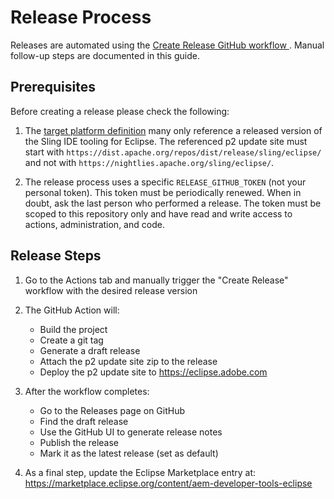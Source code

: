 # Release Process

Releases are automated using the [Create Release GitHub workflow ](https://github.com/adobe/aem-eclipse-developer-tools/actions/workflows/release.yml). Manual follow-up steps are documented in this guide.

## Prerequisites

Before creating a release please check the following:

1. The [target platform definition](../../com.adobe.granite.ide.target-definition/com.adobe.granite.ide.target-definition.target) many only reference a released version of the Sling IDE tooling for Eclipse. The referenced p2 update site must start with `https://dist.apache.org/repos/dist/release/sling/eclipse/` and not with `https://nightlies.apache.org/sling/eclipse/`.

2. The release process uses a specific `RELEASE_GITHUB_TOKEN` (not your personal token). This token must be periodically renewed. When in doubt, ask the last person who performed a release. The token must be scoped to this repository only and have read and write access to actions, administration, and code.

## Release Steps

1. Go to the Actions tab and manually trigger the "Create Release" workflow with the desired release version

2. The GitHub Action will:
   - Build the project
   - Create a git tag
   - Generate a draft release
   - Attach the p2 update site zip to the release
   - Deploy the p2 update site to https://eclipse.adobe.com

3. After the workflow completes:
   - Go to the Releases page on GitHub
   - Find the draft release
   - Use the GitHub UI to generate release notes
   - Publish the release
   - Mark it as the latest release (set as default)

4. As a final step, update the Eclipse Marketplace entry at:
   https://marketplace.eclipse.org/content/aem-developer-tools-eclipse
